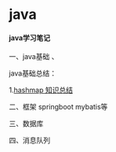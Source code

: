 # java
#### java学习笔记

一、java基础 、

java基础总结：

1.[hashmap 知识总结](https://github.com/rainluacgq/java/blob/master/java基础/hashmap总结.md)



二、框架 springboot  mybatis等

三、数据库

四、消息队列

